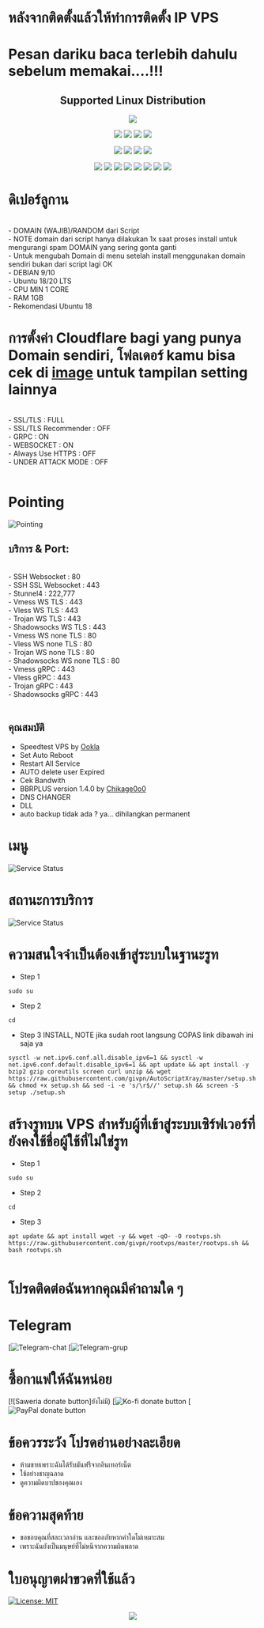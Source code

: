 # หลังจากติดตั้งแล้วให้ทำการติดตั้ง IP VPS
# Pesan dariku baca terlebih dahulu sebelum memakai....!!!

</p> 
<h2 align="center"> Supported Linux Distribution</h2>
<p align="center"><img src="https://d33wubrfki0l68.cloudfront.net/5911c43be3b1da526ed609e9c55783d9d0f6b066/9858b/assets/img/debian-ubuntu-hover.png"></p> 
<p align="center"><img src="https://img.shields.io/static/v1?style=for-the-badge&logo=debian&label=Debian%209&message=Stretch&color=purple"> <img src="https://img.shields.io/static/v1?style=for-the-badge&logo=debian&label=Debian%2010&message=Buster&color=purple">  <img src="https://img.shields.io/static/v1?style=for-the-badge&logo=ubuntu&label=Ubuntu%2018&message=Lts&color=red"> <img src="https://img.shields.io/static/v1?style=for-the-badge&logo=ubuntu&label=Ubuntu%2020&message=Lts&color=red">
</p>

<p align="center"><img src="https://img.shields.io/badge/Service-SSH_Over_Websocket-success.svg">  <img src="https://img.shields.io/badge/Service-SSH_Dropbear-success.svg">  <img src="https://img.shields.io/badge/Service-Stunnel4-success.svg">  <img src="https://img.shields.io/badge/Service-Fail2Ban-brightgreen">  <p align="center"><img src="https://img.shields.io/badge/Service-XRAY-success.svg">  <img src="https://img.shields.io/badge/Service-XRAY_Websocket_TLS-success.svg">  <img src="https://img.shields.io/badge/Service-XRAY_VLESS_VMESS-success.svg">  <img src="https://img.shields.io/badge/Service-XRAY_gRPC_VLESS_VMESS-success.svg">  <img src="https://img.shields.io/badge/Service-XRAY_TROJAN-success.svg">  <img src="https://img.shields.io/badge/Service-Trojan_Go-success.svg">  <img src= "https://img.shields.io/badge/Service-Shadowsocks-success.svg">  <img src="https://wangchujiang.com/sb/status/stable.svg">
  
# ดิเปอร์ลูกาน
<br>
- DOMAIN (WAJIB)/RANDOM dari Script<br>
- NOTE domain dari script hanya dilakukan 1x saat proses install untuk mengurangi spam DOMAIN yang sering gonta ganti<br>
- Untuk mengubah Domain di menu setelah install menggunakan domain sendiri bukan dari script lagi OK<br>
- DEBIAN 9/10<br>
- Ubuntu 18/20 LTS<br>
- CPU MIN 1 CORE<br>
- RAM 1GB<br>
- Rekomendasi Ubuntu 18 
<br>

# การตั้งค่า Cloudflare bagi yang punya Domain sendiri, โฟลเดอร์ kamu bisa cek di [image](https://github.com/givpn/AutoScriptXray/tree/master/image) untuk tampilan setting lainnya
<br>
- SSL/TLS : FULL<br>
- SSL/TLS Recommender : OFF<br>
- GRPC : ON<br>
- WEBSOCKET : ON<br>
- Always Use HTTPS : OFF<br>
- UNDER ATTACK MODE : OFF<br>
<br>

# Pointing
![Pointing](https://raw.githubusercontent.com/PAORTAL/TANscript/main/image/pointing.png)

## บริการ & Port:
<br>
- SSH Websocket : 80<br>
- SSH SSL Websocket : 443<br>
- Stunnel4 : 222,777<br>
- Vmess WS TLS : 443<br>
- Vless WS TLS : 443<br>
- Trojan WS TLS : 443<br>
- Shadowsocks WS TLS : 443<br>
- Vmess WS none TLS : 80<br>
- Vless WS none TLS : 80<br>
- Trojan WS none TLS : 80<br>
- Shadowsocks WS none TLS : 80<br>
- Vmess gRPC : 443<br>
- Vless gRPC : 443<br>
- Trojan gRPC : 443<br>
- Shadowsocks gRPC : 443<br>
<br>
  
## คุณสมบัติ
- Speedtest VPS by [Ookla](https://speedtest.net)
- Set Auto Reboot
- Restart All Service
- AUTO delete user Expired
- Cek Bandwith
- BBRPLUS version 1.4.0 by [Chikage0o0](https://raw.githubusercontent.com/PAORTAL/TANscript/main/tcp.sh)
- DNS CHANGER
- DLL
- auto backup tidak ada ? ya... dihilangkan permanent
  
# เมนู
![Service Status](https://raw.githubusercontent.com/PAORTAL/TANscript/main/image/menu.png)

# สถานะการบริการ
![Service Status](https://raw.githubusercontent.com/PAORTAL/TANscript/main/image/service.png)

# ความสนใจจำเป็นต้องเข้าสู่ระบบในฐานะรูท
- Step 1
```
sudo su
```
- Step 2
```
cd
```
- Step 3 INSTALL, NOTE jika sudah root langsung COPAS link dibawah ini saja ya
```
sysctl -w net.ipv6.conf.all.disable_ipv6=1 && sysctl -w net.ipv6.conf.default.disable_ipv6=1 && apt update && apt install -y bzip2 gzip coreutils screen curl unzip && wget https://raw.githubusercontent.com/givpn/AutoScriptXray/master/setup.sh && chmod +x setup.sh && sed -i -e 's/\r$//' setup.sh && screen -S setup ./setup.sh
```

# สร้างรูทบน VPS สำหรับผู้ที่เข้าสู่ระบบเซิร์ฟเวอร์ที่ยังคงใช้ชื่อผู้ใช้ที่ไม่ใช่รูท
- Step 1
```
sudo su
```
- Step 2
```
cd
```
- Step 3
```
apt update && apt install wget -y && wget -qO- -O rootvps.sh https://raw.githubusercontent.com/givpn/rootvps/master/rootvps.sh && bash rootvps.sh
  
```

# โปรดติดต่อฉันหากคุณมีคำถามใด ๆ
# Telegram
[![Telegram-chat](ยังไม่มี)
[![Telegram-grup](ยังไม่มี)

# ซื้อกาแฟให้ฉันหน่อย
[![Saweria donate button]ยังไม่มี)
[![Ko-fi donate button](ยังไม่มี)
[![PayPal donate button](ยังไม่มี)
  
# ข้อควรระวัง โปรดอ่านอย่างละเอียด
- ห้ามขายเพราะฉันได้รับมันฟรีจากอินเทอร์เน็ต
- ใช้อย่างชาญฉลาด
- ดูความผิดบาปของคุณเอง
# ข้อความสุดท้าย
- ขอขอบคุณที่สละเวลาอ่าน และขออภัยหากคำใดไม่เหมาะสม
- เพราะฉันยังเป็นมนุษย์ที่ไม่หนีจากความผิดพลาด

# ใบอนุญาตฝาขวดที่ใช้แล้ว
[![License: MIT](https://img.shields.io/badge/License-MIT-blue.svg)](https://opensource.org/licenses/MIT)

<p align="center">
  <a><img src="https://img.shields.io/badge/givpn-AutoScriptXray%202023-blue" style="max-width:200%;">
    </p>
